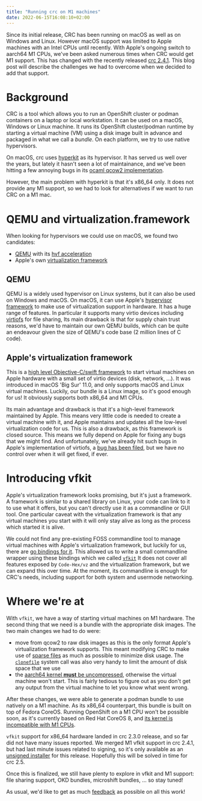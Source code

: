 ```yaml
---
title: "Running crc on M1 machines"
date: 2022-06-15T16:08:10+02:00
---
```


Since its initial release, CRC has been running on macOS as well as on Windows and Linux.
However macOS support was limited to Apple machines with an Intel CPUs until recently.
With Apple's ongoing switch to aarch64 M1 CPUs, we've been asked numerous times when CRC would get M1 support.
This has changed with the recently released [crc 2.4.1](https://github.com/code-ready/crc/releases/tag/v2.4.1).
This blog post will describe the challenges we had to overcome when we decided to add that support.


# Background

CRC is a tool which allows you to run an OpenShift cluster or podman containers on a laptop or local workstation.
It can be used on a macOS, Windows or Linux machine.
It runs its OpenShift cluster/podman runtime by starting a virtual machine (VM) using a disk image built in advance and packaged in what we call a _bundle_.
On each platform, we try to use native hypervisors.

On macOS, crc uses [hyperkit](https://github.com/moby/hyperkit) as its
hypervisor. It has served us well over the years, but lately it hasn't seen a
lot of maintainance, and we've been hitting a few annoying bugs in its [ocaml
qcow2 implementation](https://github.com/mirage/ocaml-qcow).

However, the main problem with hyperkit is that it's x86_64 only. It does not
provide any M1 support, so we had to look for alternatives if we want to run
CRC on a M1 mac.

# QEMU and virtualization.framework

When looking for hypervisors we could use on macOS, we found two candidates:
- [QEMU](https://www.qemu.org/) with its [hvf acceleration](https://wiki.qemu.org/Features/HVF)
- Apple's own [virtualization framework](https://developer.apple.com/documentation/virtualization)

## QEMU

QEMU is a widely used hypervisor on Linux systems, but it can also be used on
Windows and macOS. On macOS, it can use Apple's [hypervisor
framework](https://developer.apple.com/documentation/hypervisor) to make use of
virtualization support in hardware.
It has a huge range of features. In particular it supports many virtio devices including [virtiofs](https://virtio-fs.gitlab.io/) for file sharing,
Its main drawback is that for supply chain trust reasons, we'd have to maintain
our own QEMU builds, which can be quite an endeavour given the size of QEMU's
code base (2 million lines of C code).

## Apple's virtualization framework

This is a [high level Objective-C/swift framework](https://developer.apple.com/documentation/virtualization) to start virtual machines on Apple hardware with a small set of virtio devices (disk, network, ...).
It was introduced in macOS 'Big Sur' 11.0, and only supports macOS and Linux virtual machines. Luckily, our bundle is a Linux image, so it's good enough for us!
It obviously supports both x86_64 and M1 CPUs.

Its main advantage and drawback is that it's a high-level framework maintained by Apple. This means very little code is needed to create a virtual machine with it, and Apple maintains and updates all the low-level virtualization code for us.
This is also a drawback, as this framework is closed source. This means we fully depend on Apple for fixing any bugs that we might find. And unfortunately, we've already hit such bugs in Apple's implementation of virtiofs, a [bug has been filed](https://developer.apple.com/bug-reporting/), but we have no control over when it will get fixed, if ever.


# Introducing vfkit

Apple's virtualization framework looks promising, but it's just a framework. A framework is similar to a shared library on Linux, your code can link to it to use what it offers, but you can't directly use it as a commandline or GUI tool.
One particular caveat with the virtualization framework is that any virtual machines you start with it will only stay alive as long as the process which started it is alive.

We could not find any pre-existing FOSS commandline tool to manage virtual machines with Apple's virtualization framework, but luckily for us, there are [go bindings for it](https://github.com/Code-Hex/vz).
This allowed us to write a small commandline wrapper using these bindings which we called [`vfkit`](https://github.com/code-ready/vfkit)
It does not cover all features exposed by `Code-Hex/vz` and the virtualization framework, but we can expand this over time. At the moment, its commandline is enough for CRC's needs, including support for both system and usermode networking.

# Where we're at

With `vfkit`, we have a way of starting virtual machines on M1 hardware. The second thing that we need is a bundle with the appropriate disk images. The two main changes we had to do were:
- move from qcow2 to raw disk images as this is the only format Apple's virtualization framework supports. This meant modifying CRC to make use of [sparse files](https://en.wikipedia.org/wiki/Sparse_file) as much as possible to minimize disk usage. The [`clonefile`](https://www.manpagez.com/man/2/clonefile/) system call was also very handy to limit the amount of disk space that we use
- the [aarch64 kernel __must__ be uncompressed](https://www.kernel.org/doc/Documentation/arm64/booting.txt), otherwise the virtual machine won't start. This is fairly tedious to figure out as you don't get any output from the virtual machine to let you know what went wrong.

After these changes, we were able to generate a podman bundle to use natively on a M1 machine. As its x86_64 counterpart, this bundle is built on top of Fedora CoreOS.
Running OpenShift on a M1 CPU won't be possible soon, as it's currently based on Red Hat CoreOS 8, and [its kernel is incompatible with M1 CPUs](https://access.redhat.com/solutions/6545411).

`vfkit` support for x86_64 hardware landed in crc 2.3.0 release, and so far did not have many issues reported.
We merged M1 vfkit support in crc 2.4.1, but had last minute issues related to signing, so it's only available as an [unsigned installer](https://github.com/code-ready/crc/releases/download/v2.4.1/crc-macos-unsigned-arm64.pkg) for this release. Hopefully this will be solved in time for crc 2.5.

Once this is finalized, we still have plenty to explore in vfkit and M1 support: file sharing support, OKD bundles, microshift bundles, ... so stay tuned!

As usual, we'd like to get as much [feedback](https://github.com/code-ready/crc/issues/new/choose) as possible on all this work!
